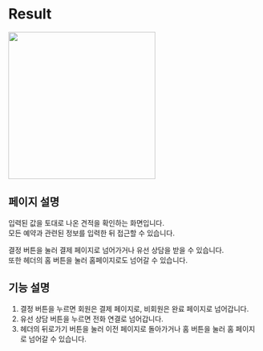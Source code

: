 # Result

<img width="293" height="" src="https://github.com/softeerbootcamp-3rd/Team4-HansalChai/assets/37495809/96ae197d-381e-494b-ad7a-d33e3c0752ac">

## 페이지 설명
입력된 값을 토대로 나온 견적을 확인하는 화면입니다.<br/>
모든 예약과 관련된 정보를 입력한 뒤 접근할 수 있습니다.

결정 버튼을 눌러 결제 페이지로 넘어가거나 유선 상담을 받을 수 있습니다.<br/>
또한 헤더의 홈 버튼을 눌러 홈페이지로도 넘어갈 수 있습니다.

## 기능 설명
1. 결정 버튼을 누르면 회원은 결제 페이지로, 비회원은 완료 페이지로 넘어갑니다.
2. 유선 상담 버튼을 누르면 전화 연결로 넘어갑니다.
3. 헤더의 뒤로가기 버튼을 눌러 이전 페이지로 돌아가거나 홈 버튼을 눌러 홈 페이지로 넘어갈 수 있습니다.
